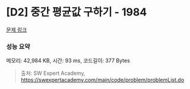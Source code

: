 # [D2] 중간 평균값 구하기 - 1984 

[문제 링크](https://swexpertacademy.com/main/code/problem/problemDetail.do?contestProbId=AV5Pw_-KAdcDFAUq) 

### 성능 요약

메모리: 42,984 KB, 시간: 93 ms, 코드길이: 377 Bytes



> 출처: SW Expert Academy, https://swexpertacademy.com/main/code/problem/problemList.do